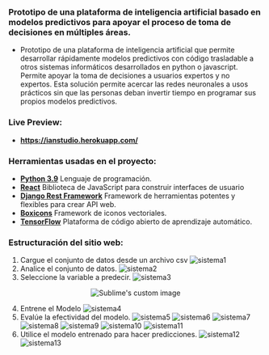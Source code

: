### Prototipo de una plataforma de inteligencia artificial basado en modelos predictivos para apoyar el proceso de toma de decisiones en múltiples áreas. 
- Prototipo de una plataforma de inteligencia artificial que permite desarrollar rápidamente modelos predictivos con código trasladable a otros sistemas informáticos desarrollados en python o javascript. Permite apoyar la toma de decisiones a usuarios expertos y no expertos. Esta solución permite acercar las redes neuronales a usos prácticos sin que las personas deban invertir tiempo en programar sus propios modelos predictivos.

### Live Preview:
- **https://ianstudio.herokuapp.com/**

### Herramientas usadas en el proyecto:
- **[Python 3.9](https://www.python.org/)**  Lenguaje de programación.
- **[React](https://es.reactjs.org/)** Biblioteca de JavaScript para construir interfaces de usuario
- **[Django Rest Framework](https://www.django-rest-framework.org/)**  Framework de herramientas potentes y flexibles para crear API web.
- **[Boxicons](https://boxicons.com/)**  Framework de iconos vectoriales.
- **[TensorFlow](https://www.postgresql.org/)** Plataforma de código abierto de aprendizaje automático.


### Estructuración del sitio web:
1. Cargue el conjunto de datos desde un archivo csv
![sistema1](https://user-images.githubusercontent.com/61950433/149112539-418ea857-eb2e-4e24-965b-e26e5d6042de.PNG)
2. Analice el conjunto de datos.
![sistema2](https://user-images.githubusercontent.com/61950433/149112914-29d47b4d-27b3-484c-b1b9-bbd69a428053.PNG)
3. Seleccione la variable a predecir.
![sistema3](https://user-images.githubusercontent.com/61950433/149113105-fd627055-a953-4295-a2e7-724e7c750d9f.PNG)

<p align="center">
  <img src="https://user-images.githubusercontent.com/61950433/149113105-fd627055-a953-4295-a2e7-724e7c750d9f.PNG" alt="Sublime's custom image"/>
</p>

4. Entrene el Modelo
![sistema4](https://user-images.githubusercontent.com/61950433/149113402-67ad4ff0-7995-454d-9c65-b000a7030af0.PNG)
5. Evalúe la efectividad del modelo.
![sistema5](https://user-images.githubusercontent.com/61950433/149113635-9537cf5a-29d1-4a27-906b-f5b164a0b162.PNG)
![sistema6](https://user-images.githubusercontent.com/61950433/149113794-4500d513-88d4-4234-b1ac-e09ddadbd1cb.PNG)
![sistema7](https://user-images.githubusercontent.com/61950433/149113962-30b0a861-33be-4f80-a467-2a5ea4cce055.PNG)
![sistema8](https://user-images.githubusercontent.com/61950433/149114148-42cc4afd-5bb2-4dd1-bf24-4bc8bb34f683.PNG)
![sistema9](https://user-images.githubusercontent.com/61950433/149114304-a300c5c9-7fa2-46f2-83c5-db0e0fc9f066.PNG)
![sistema10](https://user-images.githubusercontent.com/61950433/149114447-dc8e13e7-339a-4ea6-a9f8-56c43194a8c0.PNG)
![sistema11](https://user-images.githubusercontent.com/61950433/149114591-ca9f0830-9ad1-4156-a4ef-c581bf72cf57.PNG)
6. Utilice el modelo entrenado para hacer predicciones.
![sistema12](https://user-images.githubusercontent.com/61950433/149114733-947049d4-6676-4c2a-bedb-79ef71ee9b4a.PNG)
![sistema13](https://user-images.githubusercontent.com/61950433/149115335-933e3d29-04d7-4610-9123-03d4d772023f.PNG)
